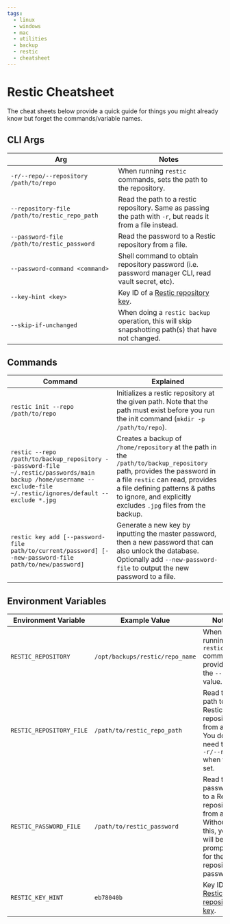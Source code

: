 ```yaml
---
tags:
  - linux
  - windows
  - mac
  - utilities
  - backup
  - restic
  - cheatsheet
---
```


# Restic Cheatsheet

The cheat sheets below provide a quick guide for things you might already know but forget the commands/variable names.

## CLI Args

| Arg                                           | Notes                                                                                                                    |
| --------------------------------------------- | ------------------------------------------------------------------------------------------------------------------------ |
| `-r/--repo/--repository /path/to/repo`        | When running `restic` commands, sets the path to the repository.                                                         |
| `--repository-file /path/to/restic_repo_path` | Read the path to a restic repository. Same as passing the path with `-r`, but reads it from a file instead.              |
| `--password-file /path/to/restic_password`    | Read the password to a Restic repository from a file.                                                                    |
| `--password-command <command>`                | Shell command to obtain repository password (i.e. password manager CLI, read vault secret, etc).                         |
| `--key-hint <key>`                            | Key ID of a [Restic repository key](https://restic.readthedocs.io/en/latest/070_encryption.html#manage-repository-keys). |
| `--skip-if-unchanged` | When doing a `restic backup` operation, this will skip snapshotting path(s) that have not changed. |

## Commands

| Command                                                                                                                                                            | Explained                                                                                                                                                                                                                                                  |
| ------------------------------------------------------------------------------------------------------------------------------------------------------------------ | ---------------------------------------------------------------------------------------------------------------------------------------------------------------------------------------------------------------------------------------------------------- |
| `restic init --repo /path/to/repo`                                                                                                                                 | Initializes a restic repository at the given path. Note that the path must exist before you run the init command (`mkdir -p /path/to/repo`).                                                                                                               |
| `restic --repo /path/to/backup_repository --password-file ~/.restic/passwords/main backup /home/username --exclude-file ~/.restic/ignores/default --exclude *.jpg` | Creates a backup of `/home/repository` at the path in the `/path/to/backup_repository` path, provides the password in a file `restic` can read, provides a file defining patterns & paths to ignore, and explicitly excludes `.jpg` files from the backup. |
| `restic key add [--password-file path/to/current/password] [--new-password-file path/to/new/password]` | Generate a new key by inputting the master password, then a new password that can also unlock the database. Optionally add `--new-password-file` to output the new password to a file. |

## Environment Variables

| Environment Variable     | Example Value                   | Notes                                                                                                                    |
| ------------------------ | ------------------------------- | ------------------------------------------------------------------------------------------------------------------------ |
| `RESTIC_REPOSITORY`      | `/opt/backups/restic/repo_name` | When running `restic` commands, provides the `--repo` value.                                                             |
| `RESTIC_REPOSITORY_FILE` | `/path/to/restic_repo_path`     | Read the path to a Restic repository from a file. You do not need to use `-r/--repo` when this is set.                   |
| `RESTIC_PASSWORD_FILE`   | `/path/to/restic_password`      | Read the password to a Restic repository from a file. Without this, you will be prompted for the repository's password.  |
| `RESTIC_KEY_HINT`        | `eb78040b`                      | Key ID of a [Restic repository key](https://restic.readthedocs.io/en/latest/070_encryption.html#manage-repository-keys). |
